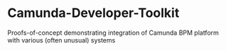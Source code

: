 # Camunda-Developer-Toolkit
Proofs-of-concept demonstrating integration of Camunda BPM platform with various (often unusual) systems
